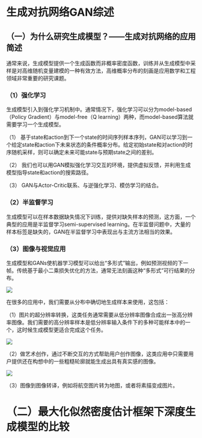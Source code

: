 # 生成对抗网络GAN综述

## （一）为什么研究生成模型？——生成对抗网络的应用简述

通常来说，生成模型提供一个生成函数而非概率密度函数，训练并从生成模型中采样是对高维随机变量建模的一种有效方法，高维概率分布的刻画是应用数学和工程领域非常重要的研究课题。

### （1）强化学习

生成模型引入到强化学习机制中。通常情况下，强化学习可以分为model-based（Policy Gradient）与model-free（Q learning）两种，而model-based算法就需要学习一个生成模型。

（1） 基于state和action到下一个state的时间序列样本序列，GAN可以学习到一个给定state和action下未来状态的条件概率分布。给定初始state和对action的时序随机采样，则可以确定未来可能state与预期state之间的差别。

（2） 我们也可以用GAN模拟强化学习交互的环境，提供虚拟反馈，并利用生成模型指导state和action的搜索路径。

（3） GAN与Actor-Critic联系、与逆强化学习、模仿学习的结合。

### （2）半监督学习

生成模型可以在样本数据缺失情况下训练，提供对缺失样本的预测，这方面，一个典型的应用是半监督学习semi-supervised learning。在半监督问题中，大量的样本标签是缺失的，GAN在半监督学习中表现出与主流方法相当的效果。

### （3）图像与视觉应用

生成模型和GANs使机器学习模型可以给出“多形式”输出，例如预测视频的下一帧。传统基于最小二乘损失优化的方法，通常无法刻画这种“多形式”可行结果的分布。

![](https://aimind.atlassian.net/wiki/download/thumbnails/12222465/image2018-5-18_10-18-1.png?version=1&modificationDate=1526609887409&cacheVersion=1&api=v2&width=512)

在很多的应用中，我们需要从分布中确切地生成样本来使用，这包括：

（1）图片的超分辨率转换，这类任务通常需要从低分辨率图像合成出一张高分辨率图像。我们需要的高分辨率样本是低分辨率输入条件下的多种可能样本中的一个，这时候生成模型更适合完成这个任务。

![](https://aimind.atlassian.net/wiki/download/thumbnails/12222465/image2018-5-18_10-20-23.png?version=1&modificationDate=1526610036933&cacheVersion=1&api=v2&width=512)

（2）做艺术创作，通过不断交互的方式帮助用户创作图像，这类应用中只需要用户提供还在构想中的一些粗糙轮廓就能生成出具有真实感的图像。

![](https://aimind.atlassian.net/wiki/download/thumbnails/12222465/image2018-5-18_10-19-40.png?version=1&modificationDate=1526609993059&cacheVersion=1&api=v2&width=512)

（3）图像到图像转译，例如将航空图片转为地图，或者将素描变成图片。

# （二）最大化似然密度估计框架下深度生成模型的比较



